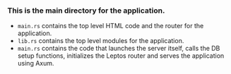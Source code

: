 ### This is the main directory for the application.  
- `main.rs` contains the top level HTML code and the router for the application.
- `lib.rs` contains the top level modules for the application.
- `main.rs` contains the code that launches the server itself, calls the DB
  setup functions, initializes the Leptos router and serves the application
  using Axum.
